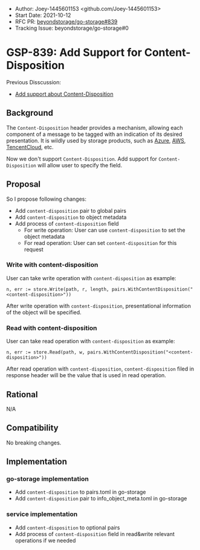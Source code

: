 - Author: Joey-1445601153  <github.com/Joey-1445601153>
- Start Date: 2021-10-12
- RFC PR: [beyondstorage/go-storage#839](https://github.com/beyondstorage/go-storage/issues/839)
- Tracking Issue: beyondstorage/go-storage#0

# GSP-839: Add Support for Content-Disposition

Previous Disscussion:
- [Add support about Content-Disposition](https://forum.beyondstorage.io/t/topic/227)

## Background

The `Content-Disposition` header provides a mechanism, allowing each component of a message to be tagged with an indication of its desired presentation. It is wildly used by storage products, such as [Azure](https://docs.microsoft.com/en-us/rest/api/storageservices/set-blob-properties), [AWS](https://docs.aws.amazon.com/AmazonS3/latest/API/RESTObjectPOST.html),  [TencentCloud](https://cloud.tencent.com/developer/section/1189916), etc.

Now we don't support `Content-Disposition`. Add support for `Content-Disposition` will allow user to specify the field. 

## Proposal

So I propose following changes:

- Add `content-disposition` pair to global pairs
- Add `content-disposition` to object metadata
- Add process of `content-disposition` field
  - For write operation: User can use `content-disposition` to set the object metadata
  - For read operation: User can set `content-disposition` for this request

### Write with content-disposition

User can take write operation with `content-disposition` as example:

```
n, err := store.Write(path, r, length, pairs.WithContentDisposition("<content-disposition>"))
```

After write operation with `content-disposition`, presentational information of the object will be specified.

### Read with content-disposition

User can take read operation with `content-disposition` as example:

```
n, err := store.Read(path, w, pairs.WithContentDisposition("<content-disposition>"))
```

After read operation with `content-disposition`, `content-disposition` filed in response header will be the value that is used in read operation. 

## Rational

N/A

## Compatibility

No breaking changes.

## Implementation

### go-storage implementation

- Add `content-disposition` to pairs.toml in go-storage
- Add `content-disposition` pair to info_object_meta.toml in go-storage

### service implementation

- Add `content-disposition` to optional pairs 
- Add process of `content-disposition` field in read&write relevant operations if we needed
